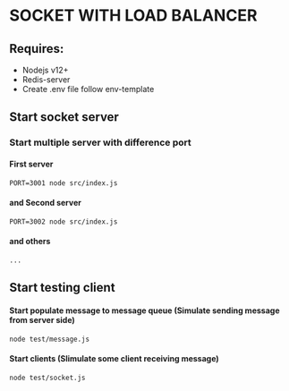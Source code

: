 # SOCKET WITH LOAD BALANCER

## Requires:

- Nodejs v12+
- Redis-server
- Create .env file follow env-template

## Start socket server

### Start multiple server with difference port

#### First server

```
PORT=3001 node src/index.js
```

#### and Second server

```
PORT=3002 node src/index.js
```

#### and others

```
...
```

## Start testing client

#### Start populate message to message queue (Simulate sending message from server side)

```
node test/message.js
```

#### Start clients (Slimulate some client receiving message)

```
node test/socket.js
```
